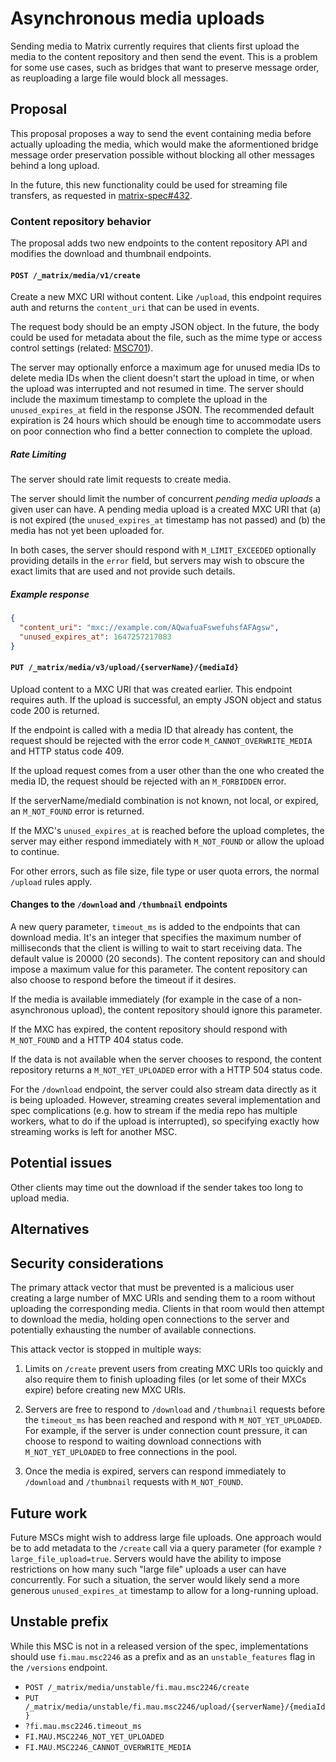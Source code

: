 # Asynchronous media uploads
Sending media to Matrix currently requires that clients first upload the media
to the content repository and then send the event. This is a problem for some
use cases, such as bridges that want to preserve message order, as reuploading
a large file would block all messages.

## Proposal
This proposal proposes a way to send the event containing media before actually
uploading the media, which would make the aformentioned bridge message order
preservation possible without blocking all other messages behind a long upload.

In the future, this new functionality could be used for streaming file
transfers, as requested in [matrix-spec#432].

### Content repository behavior
The proposal adds two new endpoints to the content repository API and modifies
the download and thumbnail endpoints.

#### `POST /_matrix/media/v1/create`
Create a new MXC URI without content. Like `/upload`, this endpoint requires
auth and returns the `content_uri` that can be used in events.

The request body should be an empty JSON object. In the future, the body could
be used for metadata about the file, such as the mime type or access control
settings (related: [MSC701]).

The server may optionally enforce a maximum age for unused media IDs to delete
media IDs when the client doesn't start the upload in time, or when the upload
was interrupted and not resumed in time. The server should include the maximum
timestamp to complete the upload in the `unused_expires_at` field in the
response JSON. The recommended default expiration is 24 hours which should be
enough time to accommodate users on poor connection who find a better connection
to complete the upload.

##### Rate Limiting

The server should rate limit requests to create media.

The server should limit the number of concurrent *pending media uploads* a given
user can have. A pending media upload is a created MXC URI that (a) is not
expired (the `unused_expires_at` timestamp has not passed) and (b) the media has
not yet been uploaded for.

In both cases, the server should respond with `M_LIMIT_EXCEEDED` optionally
providing details in the `error` field, but servers may wish to obscure the
exact limits that are used and not provide such details.

##### Example response
```json
{
  "content_uri": "mxc://example.com/AQwafuaFswefuhsfAFAgsw",
  "unused_expires_at": 1647257217083
}
```

#### `PUT /_matrix/media/v3/upload/{serverName}/{mediaId}`
Upload content to a MXC URI that was created earlier. This endpoint requires
auth. If the upload is successful, an empty JSON object and status code 200 is
returned.

If the endpoint is called with a media ID that already has content, the request
should be rejected with the error code `M_CANNOT_OVERWRITE_MEDIA` and HTTP
status code 409.

If the upload request comes from a user other than the one who created the media
ID, the request should be rejected with an `M_FORBIDDEN` error.

If the serverName/mediaId combination is not known, not local, or expired, an
`M_NOT_FOUND` error is returned.

If the MXC's `unused_expires_at` is reached before the upload completes, the
server may either respond immediately with `M_NOT_FOUND` or allow the upload to
continue.

For other errors, such as file size, file type or user quota errors, the normal
`/upload` rules apply.

#### Changes to the `/download` and `/thumbnail` endpoints
A new query parameter, `timeout_ms` is added to the endpoints that can
download media. It's an integer that specifies the maximum number of
milliseconds that the client is willing to wait to start receiving data.
The default value is 20000 (20 seconds). The content repository can and should
impose a maximum value for this parameter. The content repository can also
choose to respond before the timeout if it desires.

If the media is available immediately (for example in the case of a
non-asynchronous upload), the content repository should ignore this parameter.

If the MXC has expired, the content repository should respond with `M_NOT_FOUND`
and a HTTP 404 status code.

If the data is not available when the server chooses to respond, the content
repository returns a `M_NOT_YET_UPLOADED` error with a HTTP 504 status code.

For the `/download` endpoint, the server could also stream data directly as it
is being uploaded. However, streaming creates several implementation and spec
complications (e.g. how to stream if the media repo has multiple workers, what
to do if the upload is interrupted), so specifying exactly how streaming works
is left for another MSC.

## Potential issues
Other clients may time out the download if the sender takes too long to upload
media.

## Alternatives

## Security considerations

The primary attack vector that must be prevented is a malicious user creating a
large number of MXC URIs and sending them to a room without uploading the
corresponding media. Clients in that room would then attempt to download the
media, holding open connections to the server and potentially exhausting the
number of available connections.

This attack vector is stopped in multiple ways:

1. Limits on `/create` prevent users from creating MXC URIs too quickly and also
   require them to finish uploading files (or let some of their MXCs expire)
   before creating new MXC URIs.

2. Servers are free to respond to `/download` and `/thumbnail` requests before
   the `timeout_ms` has been reached and respond with `M_NOT_YET_UPLOADED`. For
   example, if the server is under connection count pressure, it can choose to
   respond to waiting download connections with `M_NOT_YET_UPLOADED` to free
   connections in the pool.

3. Once the media is expired, servers can respond immediately to `/download` and
   `/thumbnail` requests with `M_NOT_FOUND`.

## Future work

Future MSCs might wish to address large file uploads. One approach would be to
add metadata to the `/create` call via a query parameter (for example
`?large_file_upload=true`. Servers would have the ability to impose restrictions
on how many such "large file" uploads a user can have concurrently. For such a
situation, the server would likely send a more generous `unused_expires_at`
timestamp to allow for a long-running upload.

## Unstable prefix
While this MSC is not in a released version of the spec, implementations should
use `fi.mau.msc2246` as a prefix and as an `unstable_features` flag in the
`/versions` endpoint.

* `POST /_matrix/media/unstable/fi.mau.msc2246/create`
* `PUT /_matrix/media/unstable/fi.mau.msc2246/upload/{serverName}/{mediaId}`
* `?fi.mau.msc2246.timeout_ms`
* `FI.MAU.MSC2246_NOT_YET_UPLOADED`
* `FI.MAU.MSC2246_CANNOT_OVERWRITE_MEDIA`

[matrix-spec#432]: https://github.com/matrix-org/matrix-spec/issues/432
[MSC701]: https://github.com/matrix-org/matrix-doc/issues/701
